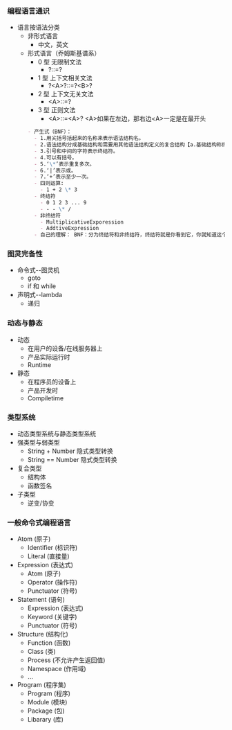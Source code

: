 ### 编程语言通识

- 语言按语法分类
  - 非形式语言
    - 中文，英文
  - 形式语言（乔姆斯基谱系）
    - 0 型 无限制文法
      - ?::=?
    - 1 型 上下文相关文法
      - ?\<A\>?::=?\<B\>?
    - 2 型 上下文无关文法
      - \<A\>::=?
    - 3 型 正则文法
      - \<A\>::=\<A\>? \<A\>如果在左边，那右边\<A\>一定是在最开头
    ```md
    - 产生式（BNF）：
      - 1.用尖括号括起来的名称来表示语法结构名。
      - 2.语法结构分成基础结构和需要用其他语法结构定义的复合结构【a.基础结构称终结符。b.复合结构称非终结符】。
      - 3.引号和中间的字符表示终结符。
      - 4.可以有括号。
      - 5.‘\*’表示重复多次。
      - 6.‘|’表示或。
      - 7.‘+’表示至少一次。
      - 四则运算:
        - 1 + 2 \* 3
      - 终结符
        - 0 1 2 3 ... 9
        - - - \* /
      - 非终结符
        - MultiplicativeExporession
        - AddtiveExpression
      - 自己的理解： BNF：分为终结符和非终结符，终结符就是你看到它，你就知道这个东西不能再替换了，比如那天老师定义的“a”， “b”，规定了，a 和 b 就是终结符。非终结符呢，你理解它为变量，就是这个东西是一个文法的名字，比如\<Number\>，这个你一看就知道，这是代表的数字的文法。这个文法里就描述了，什么样子的终结符组合起来就是数字。然后呢，非终结符是用\<\>这个东西包起来的，并且，非终结符是的定义里是可以包含非终结符的，比如\<DecimalNumber\> ::= "0" | (("1" | "2" | ... | "9") \<Number\>\*) 。然后呢，::= 这是定义符号，你就理解为 Js 里的=。最后呢就是，BNF 就是一套规则或规定，规定产生的语言的所有规则。
    ```

### 图灵完备性

- 命令式--图灵机
  - goto
  - if 和 while
- 声明式--lambda
  - 递归

### 动态与静态

- 动态
  - 在用户的设备/在线服务器上
  - 产品实际运行时
  - Runtime
- 静态
  - 在程序员的设备上
  - 产品开发时
  - Compiletime

### 类型系统

- 动态类型系统与静态类型系统
- 强类型与弱类型
  - String + Number 隐式类型转换
  - String == Number 隐式类型转换
- 复合类型
  - 结构体
  - 函数签名
- 子类型
  - 逆变/协变

### 一般命令式编程语言

- Atom (原子)
  - Identifier (标识符)
  - Literal (直接量)
- Expression (表达式)
  - Atom (原子)
  - Operator (操作符)
  - Punctuator (符号)
- Statement (语句)
  - Expression (表达式)
  - Keyword (关键字)
  - Punctuator (符号)
- Structure (结构化)
  - Function (函数)
  - Class (类)
  - Process (不允许产生返回值)
  - Namespace (作用域)
  - ...
- Program (程序集)
  - Program (程序)
  - Module (模块)
  - Package (包)
  - Libarary (库)
